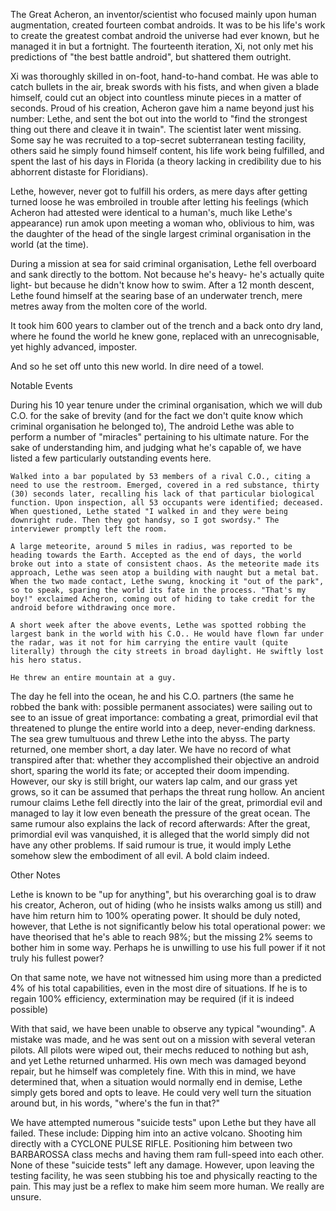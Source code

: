 The Great Acheron, an inventor/scientist who focused mainly upon human augmentation, created fourteen combat androids. It was to be his life's work to create the greatest combat android the universe had ever known, but he managed it in but a fortnight. The fourteenth iteration, Xi, not only met his predictions of "the best battle android", but shattered them outright.

Xi was thoroughly skilled in on-foot, hand-to-hand combat. He was able to catch bullets in the air, break swords with his fists, and when given a blade himself, could cut an object into countless minute pieces in a matter of seconds. Proud of his creation, Acheron gave him a name beyond just his number: Lethe, and sent the bot out into the world to "find the strongest thing out there and cleave it in twain". The scientist later went missing. Some say he was recruited to a top-secret subterranean testing facility, others said he simply found himself content, his life work being fulfilled, and spent the last of his days in Florida (a theory lacking in credibility due to his abhorrent distaste for Floridians).

Lethe, however, never got to fulfill his orders, as mere days after getting turned loose he was embroiled in trouble after letting his feelings (which Acheron had attested were identical to a human's, much like Lethe's appearance) run amok upon meeting a woman who, oblivious to him, was the daughter of the head of the single largest criminal organisation in the world (at the time).

During a mission at sea for said criminal organisation, Lethe fell overboard and sank directly to the bottom. Not because he's heavy- he's actually quite light- but because he didn't know how to swim. After a 12 month descent, Lethe found himself at the searing base of an underwater trench, mere metres away from the molten core of the world.

It took him 600 years to clamber out of the trench and a back onto dry land, where he found the world he knew gone, replaced with an unrecognisable, yet highly advanced, imposter.

And so he set off unto this new world. In dire need of a towel.

Notable Events

During his 10 year tenure under the criminal organisation, which we will dub C.O. for the sake of brevity (and for the fact we don't quite know which criminal organisation he belonged to), The android Lethe was able to perform a number of "miracles" pertaining to his ultimate nature. For the sake of understanding him, and judging what he's capable of, we have listed a few particularly outstanding events here.

    Walked into a bar populated by 53 members of a rival C.O., citing a need to use the restroom. Emerged, covered in a red substance, thirty (30) seconds later, recalling his lack of that particular biological function. Upon inspection, all 53 occupants were identified; deceased. When questioned, Lethe stated "I walked in and they were being downright rude. Then they got handsy, so I got swordsy." The interviewer promptly left the room.

    A large meteorite, around 5 miles in radius, was reported to be heading towards the Earth. Accepted as the end of days, the world broke out into a state of consistent chaos. As the meteorite made its approach, Lethe was seen atop a building with naught but a metal bat. When the two made contact, Lethe swung, knocking it "out of the park", so to speak, sparing the world its fate in the process. "That's my boy!" exclaimed Acheron, coming out of hiding to take credit for the android before withdrawing once more.

    A short week after the above events, Lethe was spotted robbing the largest bank in the world with his C.O.. He would have flown far under the radar, was it not for him carrying the entire vault (quite literally) through the city streets in broad daylight. He swiftly lost his hero status.

    He threw an entire mountain at a guy.

The day he fell into the ocean, he and his C.O. partners (the same he robbed the bank with: possible permanent associates) were sailing out to see to an issue of great importance: combating a great, primordial evil that threatened to plunge the entire world into a deep, never-ending darkness. The sea grew tumultuous and threw Lethe into the abyss. The party returned, one member short, a day later. We have no record of what transpired after that: whether they accomplished their objective an android short, sparing the world its fate; or accepted their doom impending. However, our sky is still bright, our waters lap calm, and our grass yet grows, so it can be assumed that perhaps the threat rung hollow. An ancient rumour claims Lethe fell directly into the lair of the great, primordial evil and managed to lay it low even beneath the pressure of the great ocean. The same rumour also explains the lack of record afterwards: After the great, primordial evil was vanquished, it is alleged that the world simply did not have any other problems. If said rumour is true, it would imply Lethe somehow slew the embodiment of all evil. A bold claim indeed.

Other Notes

Lethe is known to be "up for anything", but his overarching goal is to draw his creator, Acheron, out of hiding (who he insists walks among us still) and have him return him to 100% operating power. It should be duly noted, however, that Lethe is not significantly below his total operational power: we have theorised that he's able to reach 98%; but the missing 2% seems to bother him in some way. Perhaps he is unwilling to use his full power if it not truly his fullest power?

On that same note, we have not witnessed him using more than a predicted 4% of his total capabilities, even in the most dire of situations. If he is to regain 100% efficiency, extermination may be required (if it is indeed possible)

With that said, we have been unable to observe any typical "wounding". A mistake was made, and he was sent out on a mission with several veteran pilots. All pilots were wiped out, their mechs reduced to nothing but ash, and yet Lethe returned unharmed. His own mech was damaged beyond repair, but he himself was completely fine. With this in mind, we have determined that, when a situation would normally end in demise, Lethe simply gets bored and opts to leave. He could very well turn the situation around but, in his words, "where's the fun in that?"

We have attempted numerous "suicide tests" upon Lethe but they have all failed. These include: Dipping him into an active volcano. Shooting him directly with a CYCLONE PULSE RIFLE. Positioning him between two BARBAROSSA class mechs and having them ram full-speed into each other. None of these "suicide tests" left any damage. However, upon leaving the testing facility, he was seen stubbing his toe and physically reacting to the pain. This may just be a reflex to make him seem more human. We really are unsure.

